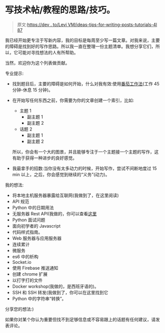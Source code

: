 # 写技术帖/教程的思路/技巧。

> 原文:[https://dev . to/Levi VM/ideas-tips-for-writing-posts-tutorials-4l 87](https://dev.to/levivm/ideas-tips-for-writing-posts-tutorials-4l87)

我已经开始更专注于写新内容，我的目标是每周至少写一篇文章。对我来说，主要的障碍是找到好的写作思路。所以我一直在整理一份主题清单。我想分享它们，所以，它可能对寻找想法的人有所帮助。

当然，欢迎你为这个列表做贡献。

专业提示:

*   找到题目后，主要的障碍是如何开始，什么对我有效:使用[番茄工作法](https://www.themuse.com/advice/take-it-from-someone-who-hates-productivity-hacksthe-pomodoro-technique-actually-works)(工作 45 分钟-休息 15 分钟)。

*   在开始写任何东西之前，你需要为你的文章创建一个索引，比如:

    *   主题 1
        *   副主题 1
        *   副主题 2
    *   话题 2
        *   副主题 1
        *   副主题 2

    所以，你会有一个大的图景，并且能够专注于一个主题接一个主题的写作，这有助于获得一种进步的良好感觉。

*   我最拿手的招数:当你没有太多动力的时候，开始写作，尝试不间断地度过 15 min 以上，之后，你会感觉到继续的“义务”(动力)。

我的想法:

*   将本地主机服务器暴露给互联网(我做到了，在这里阅读)
*   API 规范
*   Python 中的日期用法
*   无服务器 Rest API(我做的，你可以查看[这里](https://dev.to/levivm/creating-a-serverless-rest-api-using-google-cloud-functions-firebasefirestore-in-10-min-37km)
*   Python 面试问题
*   面向初学者的 Javascript
*   代码样式指南。
*   Web 服务器与应用服务器
*   连续累计
*   微服务
*   es6 中的析构
*   Socket.io
*   使用 Firebase 推送通知
*   创建 chrome 扩展
*   以打字打的文件
*   Docker workshop(我做的，是西班牙语的)。
*   SSH 和 SSH 转发(我做到了，你可以在这里找到它
*   Python 中的字符串“转换”。

分享您的想法:)

如果你对某个你认为重要但找不到足够信息或不容易跟上的话题有任何建议，请发表评论。